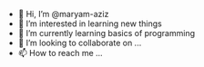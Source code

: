- 👋 Hi, I’m @maryam-aziz
- 👀 I’m interested in learning new things
- 🌱 I’m currently learning basics of programming 
- 💞️ I’m looking to collaborate on ...
- 📫 How to reach me ...

<!---
maryam-aziz/maryam-aziz is a ✨ special ✨ repository because its `README.md` (this file) appears on your GitHub profile.
You can click the Preview link to take a look at your changes.
--->
